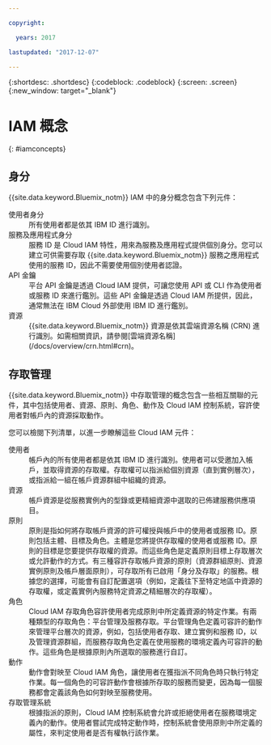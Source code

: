 ```yaml
---

copyright:

  years: 2017

lastupdated: "2017-12-07"

---
```


{:shortdesc: .shortdesc}
{:codeblock: .codeblock}
{:screen: .screen}
{:new_window: target="_blank"}

# IAM 概念
{: #iamconcepts}

## 身分

{{site.data.keyword.Bluemix_notm}} IAM 中的身分概念包含下列元件：

<dl>
<dt>使用者身分</dt>
<dd>所有使用者都是依其 IBM ID 進行識別。</dd>
<dt>服務及應用程式身分</dt>
<dd>服務 ID 是 Cloud IAM 特性，用來為服務及應用程式提供個別身分。您可以建立可供需要存取 {{site.data.keyword.Bluemix_notm}} 服務之應用程式使用的服務 ID，因此不需要使用個別使用者認證。</dd>
<dt>API 金鑰</dt>
<dd>平台 API 金鑰是透過 Cloud IAM 提供，可讓您使用 API 或 CLI 作為使用者或服務 ID 來進行鑑別。這些 API 金鑰是透過 Cloud IAM 所提供，因此，通常無法在 IBM Cloud 外部使用 IBM ID 進行鑑別。</dd>
<dt>資源</dt>
<dd>{{site.data.keyword.Bluemix_notm}} 資源是依其雲端資源名稱 (CRN) 進行識別。如需相關資訊，請參閱[雲端資源名稱](/docs/overview/crn.html#crn)。</dd>
</dl>

## 存取管理

{{site.data.keyword.Bluemix_notm}} 中存取管理的概念包含一些相互關聯的元件，其中包括使用者、資源、原則、角色、動作及 Cloud IAM 控制系統，容許使用者對帳戶內的資源採取動作。 

您可以檢閱下列清單，以進一步瞭解這些 Cloud IAM 元件：

<dl>
<dt>使用者</dt>
<dd>帳戶內的所有使用者都是依其 IBM ID 進行識別。使用者可以受邀加入帳戶，並取得資源的存取權。存取權可以指派給個別資源（直到實例層次），或指派給一組在帳戶資源群組中組織的資源。</dd>
<dt>資源</dt>
<dd>帳戶資源是從服務實例內的型錄或更精細資源中選取的已佈建服務供應項目。</dd>
<dt>原則</dt>
<dd>原則是指如何將存取帳戶資源的許可權授與帳戶中的使用者或服務 ID。原則包括主體、目標及角色。主體是您將提供存取權的使用者或服務 ID。原則的目標是您要提供存取權的資源。而這些角色是定義原則目標上存取層次或允許動作的方式。有三種容許存取帳戶資源的原則（資源群組原則、資源實例原則及帳戶層面原則），可存取所有已啟用「身分及存取」的服務。根據您的選擇，可能會有自訂配置選項（例如，定義往下至特定地區中資源的存取權，或定義實例內服務特定資源之精細層次的存取權）。</dd>
<dt>角色</dt>
<dd>Cloud IAM 存取角色容許使用者完成原則中所定義資源的特定作業。有兩種類型的存取角色：平台管理及服務存取。平台管理角色定義可容許的動作來管理平台層次的資源，例如，包括使用者存取、建立實例和服務 ID，以及管理資源群組，而服務存取角色定義在使用服務的環境定義內可容許的動作。這些角色是根據原則內所選取的服務進行自訂。</dd>
<dt>動作</dt>
<dd>動作會對映至 Cloud IAM 角色，讓使用者在獲指派不同角色時只執行特定作業。每一個角色的可容許動作會根據所存取的服務而變更，因為每一個服務都會定義該角色如何對映至服務使用。</dd>
<dt>存取管理系統</dt>
<dd>根據指派的原則，Cloud IAM 控制系統會允許或拒絕使用者在服務環境定義內的動作。使用者嘗試完成特定動作時，控制系統會使用原則中所定義的屬性，來判定使用者是否有權執行該作業。</dd>
</dl>






